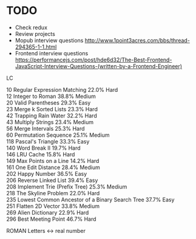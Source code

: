 # TODO

- Check redux
- Review projects
- Mopub interview questions http://www.1point3acres.com/bbs/thread-294365-1-1.html
- Frontend interview questions https://performancejs.com/post/hde6d32/The-Best-Frontend-JavaScript-Interview-Questions-(written-by-a-Frontend-Engineer)


LC

10        Regular Expression Matching        22.0%        Hard        
12        Integer to Roman        38.8%        Medium        
20        Valid Parentheses        29.3%        Easy        
23        Merge k Sorted Lists        23.3%        Hard        
42        Trapping Rain Water        32.2%        Hard        
43        Multiply Strings        23.4%        Medium        
56        Merge Intervals        25.3%        Hard        
60        Permutation Sequence        25.1%        Medium        
118        Pascal's Triangle        33.3%        Easy        
140        Word Break II        19.7%        Hard        
146        LRU Cache        15.8%        Hard        
149        Max Points on a Line        14.2%        Hard        
161        One Edit Distance         28.4%        Medium        
202        Happy Number        36.5%        Easy        
206        Reverse Linked List        39.4%        Easy        
208        Implement Trie (Prefix Tree)        25.3%        Medium        
218        The Skyline Problem        22.0%        Hard        
235        Lowest Common Ancestor of a Binary Search Tree        37.7%        Easy        
251        Flatten 2D Vector         33.8%        Medium        
269        Alien Dictionary         22.9%        Hard        
296        Best Meeting Point         46.7%        Hard    

ROMAN Letters <-> real number